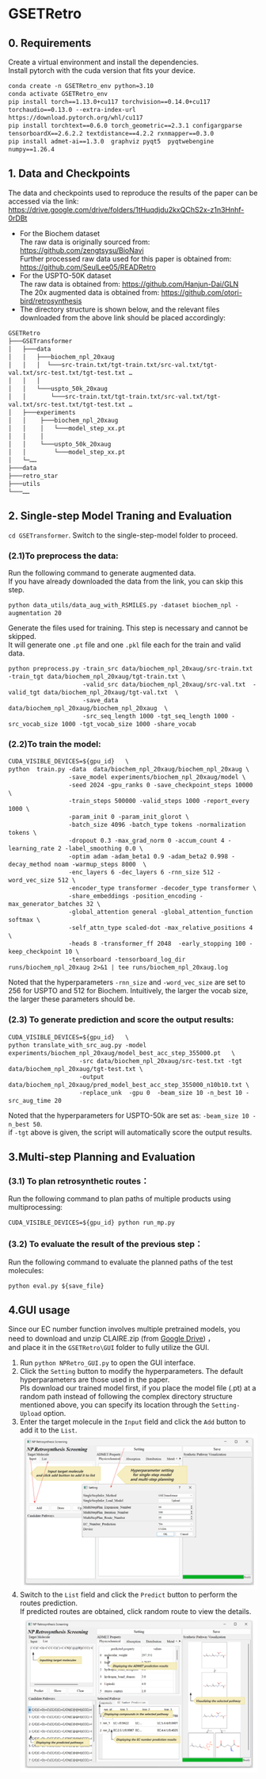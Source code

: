 # GSETRetro
## 0. Requirements
Create a virtual environment and install the dependencies.<br>
Install pytorch with the cuda version that fits your device.<br>
```
conda create -n GSETRetro_env python=3.10
conda activate GSETRetro_env
pip install torch==1.13.0+cu117 torchvision==0.14.0+cu117 torchaudio==0.13.0 --extra-index-url https://download.pytorch.org/whl/cu117
pip install torchtext==0.6.0 torch_geometric==2.3.1 configargparse tensorboardX==2.6.2.2 textdistance==4.2.2 rxnmapper==0.3.0
pip install admet-ai==1.3.0  graphviz pyqt5  pyqtwebengine numpy==1.26.4
```
## 1. Data and Checkpoints
The data and checkpoints used to reproduce the results of the paper can be accessed via the link: 
https://drive.google.com/drive/folders/1tHuqdjdu2kxQChS2x-z1n3Hnhf-0rDBt  </br>
- For the Biochem dataset </br>
The raw data is originally sourced from: https://github.com/zengtsysu/BioNavi </br>
Further processed raw data used for this paper is obtained from: https://github.com/SeulLee05/READRetro </br>
- For the USPTO-50K dataset </br>
The raw data is obtained from: https://github.com/Hanjun-Dai/GLN </br>
The 20x augmented data is obtained from: https://github.com/otori-bird/retrosynthesis </br>
- The directory structure is shown below, and the relevant files downloaded from the above link should be placed accordingly:
```
GSETRetro
├───GSETransformer
│   ├───data
│   │   ├───biochem_npl_20xaug
│   │   │  └───src-train.txt/tgt-train.txt/src-val.txt/tgt-val.txt/src-test.txt/tgt-test.txt …
│   │   │
│   │   └───uspto_50k_20xaug
│   │       └───src-train.txt/tgt-train.txt/src-val.txt/tgt-val.txt/src-test.txt/tgt-test.txt …
│   ├───experiments
│   │    ├───biochem_npl_20xaug
│   │    │   └───model_step_xx.pt
│   │    │
│   │    └───uspto_50k_20xaug   
│   │        └───model_step_xx.pt
│   └─……
├───data       
├───retro_star
├───utils      
└───……
```
## 2. Single-step Model Traning and Evaluation
`cd GSETransformer`. Switch to the single-step-model folder to proceed.
### (2.1)To preprocess the data:
Run the following command to generate augmented data. </br>
If you have already downloaded the data from the link, you can skip this step. </br>
```
python data_utils/data_aug_with_RSMILES.py -dataset biochem_npl -augmentation 20 
```
Generate the files used for training. This step is necessary and cannot be skipped.</br>
It will generate one `.pt` file and one `.pkl` file each for the train and valid data.</br>
```
python preprocess.py -train_src data/biochem_npl_20xaug/src-train.txt -train_tgt data/biochem_npl_20xaug/tgt-train.txt \
                     -valid_src data/biochem_npl_20xaug/src-val.txt  -valid_tgt data/biochem_npl_20xaug/tgt-val.txt  \
                     -save_data data/biochem_npl_20xaug/biochem_npl_20xaug  \
                     -src_seq_length 1000 -tgt_seq_length 1000 -src_vocab_size 1000 -tgt_vocab_size 1000 -share_vocab
``` 
### (2.2)To train the model:
```
CUDA_VISIBLE_DEVICES=${gpu_id}   \
python  train.py -data  data/biochem_npl_20xaug/biochem_npl_20xaug \
                 -save_model experiments/biochem_npl_20xaug/model \
                 -seed 2024 -gpu_ranks 0 -save_checkpoint_steps 10000  \
                 -train_steps 500000 -valid_steps 1000 -report_every 1000 \
                 -param_init 0 -param_init_glorot \
                 -batch_size 4096 -batch_type tokens -normalization tokens \
                 -dropout 0.3 -max_grad_norm 0 -accum_count 4 -learning_rate 2 -label_smoothing 0.0 \
                 -optim adam -adam_beta1 0.9 -adam_beta2 0.998 -decay_method noam -warmup_steps 8000  \
                 -enc_layers 6 -dec_layers 6 -rnn_size 512 -word_vec_size 512 \
                 -encoder_type transformer -decoder_type transformer \
                 -share_embeddings -position_encoding -max_generator_batches 32 \
                 -global_attention general -global_attention_function softmax \
                 -self_attn_type scaled-dot -max_relative_positions 4 \
                 -heads 8 -transformer_ff 2048  -early_stopping 100 -keep_checkpoint 10 \
                 -tensorboard -tensorboard_log_dir runs/biochem_npl_20xaug 2>&1 | tee runs/biochem_npl_20xaug.log
```
Noted that the hyperparameters `-rnn_size` and `-word_vec_size` are set to 256 for USPTO and 512 for Biochem. Intuitively, the larger the vocab size, the larger these parameters should be.
### (2.3) To generate prediction and score the output results:
```
CUDA_VISIBLE_DEVICES=${gpu_id}   \
python translate_with_src_aug.py -model experiments/biochem_npl_20xaug/model_best_acc_step_355000.pt   \
                    -src data/biochem_npl_20xaug/src-test.txt -tgt data/biochem_npl_20xaug/tgt-test.txt \
                    -output data/biochem_npl_20xaug/pred_model_best_acc_step_355000_n10b10.txt \
                    -replace_unk  -gpu 0  -beam_size 10 -n_best 10 -src_aug_time 20
```
Noted that the hyperparameters for USPTO-50k are set as: `-beam_size 10 -n_best 50`. </br>
if `-tgt` above is given, the script will automatically score the output results.</br>
## 3.Multi-step Planning and Evaluation
### (3.1) To plan retrosynthetic routes：
Run the following command to plan paths of multiple products using multiprocessing:
```
CUDA_VISIBLE_DEVICES=${gpu_id} python run_mp.py
```
### (3.2) To evaluate the result of the previous step：
Run the following command to evaluate the planned paths of the test molecules:
```
python eval.py ${save_file}
```
## 4.GUI usage
Since our EC number function involves multiple pretrained models, you need to download and unzip CLAIRE.zip (from [Google Drive](https://drive.google.com/drive/folders/1tHuqdjdu2kxQChS2x-z1n3Hnhf-0rDBt)) ，</br>
and place it in the `GSETRetro\GUI` folder to fully utilize the GUI.
1. Run `python NPRetro_GUI.py` to open the GUI interface.</br>
2. Click the `Setting` button to modify the hyperparameters. The default hyperparameters are those used in the paper.</br>
Pls download our trained model first, if you place the model file (.pt) at a random path instead of following the complex directory structure mentioned above, you can specify its location through the `Setting-Upload` option.
3. Enter the target molecule in the `Input` field and click the `Add` button to add it to the `List`.</br>
![GUI_usage_1/2](GUI/GUI_usage_1.png)
4. Switch to the `List` field and click the `Predict` button to perform the routes prediction.</br>
If predicted routes are obtained, click random route to view the details.</br>
![GUI_usage_2/2](GUI/GUI_usage_2.png)
